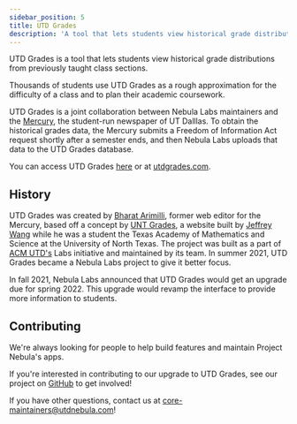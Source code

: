 ```yaml
---
sidebar_position: 5
title: UTD Grades
description: 'A tool that lets students view historical grade distributions from previously taught class sections at UT Dallas.'
---
```


UTD Grades is a tool that lets students view historical grade distributions
from previously taught class sections.

Thousands of students use UTD Grades as a rough approximation for the difficulty
of a class and to plan their academic coursework.

UTD Grades is a joint collaboration between Nebula Labs maintainers and the
[Mercury](https://utdmercury.com), the student-run newspaper of UT Dalllas. To
obtain the historical grades data, the Mercury submits a Freedom of Information
Act request shortly after a semester ends, and then Nebula Labs uploads that
data to the UTD Grades database.

You can access UTD Grades [here](https://grades.utdnebula.com) or at
[utdgrades.com](https://utdgrades.com).

## History

UTD Grades was created by [Bharat Arimilli](https://www.arimilli.io/), former
web editor for the Mercury, based off a concept by [UNT Grades](https://untgrades.com/),
a website built by [Jeffrey Wang](https://jeffw.xyz/) while he was a student the
Texas Academy of Mathematics and Science at the University of North Texas. The
project was built as a part of [ACM UTD's](https://acmutd.co) Labs initiative
and maintained by its team. In summer 2021, UTD Grades became a Nebula Labs
project to give it better focus.

In fall 2021, Nebula Labs announced that UTD Grades would get an upgrade due
for spring 2022. This upgrade would revamp the interface to provide more
information to students.

## Contributing

We're always looking for people to help build features and maintain Project
Nebula's apps.

If you're interested in contributing to our upgrade to UTD Grades, see our
project on [GitHub](https://github.com/UTDNebula/utd-grades) to get involved!

If you have other questions, contact us at core-maintainers@utdnebula.com!
